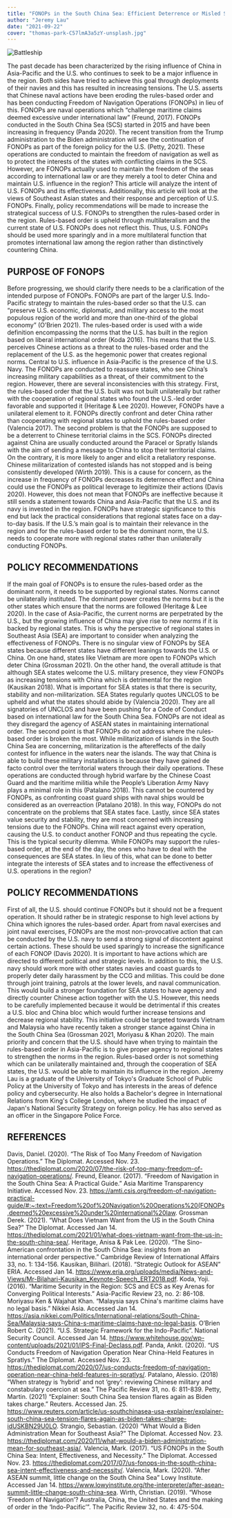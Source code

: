 ```yaml
---
title: "FONOPs in the South China Sea: Efficient Deterrence or Misled Strategy?"
author: "Jeremy Lau"
date: "2021-09-22"
cover: "thomas-park-C57lmA3a5zY-unsplash.jpg"
---
```


![Battleship](./thomas-park-C57lmA3a5zY-unsplash.jpg)

The past decade has been characterized by the rising influence of China in Asia-Pacific and the U.S. who continues to seek to be a major influence in the region. Both sides have tried to achieve this goal through deployments of their navies and this has resulted in increasing tensions. The U.S. asserts that Chinese naval actions have been eroding the rules-based order and has been conducting Freedom of Navigation Operations (FONOPs) in lieu of this. FONOPs are naval operations which “challenge maritime claims deemed excessive under international law” (Freund, 2017). FONOPs conducted in the South China Sea (SCS) started in 2015 and have been increasing in frequency (Panda 2020). The recent transition from the Trump administration to the Biden administration will see the continuation of FONOPs as part of the foreign policy for the U.S. (Petty, 2021). These operations are conducted to maintain the freedom of navigation as well as to protect the interests of the states with conflicting claims in the SCS.
However, are FONOPs actually used to maintain the freedom of the seas according to international law or are they merely a tool to deter China and maintain U.S. influence in the region? This article will analyze the intent of U.S. FONOPs and its effectiveness. Additionally, this article will look at the views of Southeast Asian states and their response and perception of U.S. FONOPs. Finally, policy recommendations will be made to increase the strategical success of U.S. FONOPs to strengthen the rules-based order in the region. Rules-based order is upheld through multilateralism and the current state of U.S. FONOPs does not reflect this. Thus, U.S. FONOPs should be used more sparingly and in a more multilateral function that promotes international law among the region rather than distinctively countering China.

## PURPOSE OF FONOPS
Before progressing, we should clarify there needs to be a clarification of the intended purpose of FONOPs. FONOPs are part of the larger U.S. Indo-Pacific strategy to maintain the rules-based order so that the U.S. can “preserve U.S. economic, diplomatic, and military access to the most populous region of the world and more than one-third of the global economy” (O’Brien 2021). The rules-based order is used with a wide definition encompassing the norms that the U.S. has built in the region based on liberal international order (Koda 2016). This means that the U.S. perceives Chinese actions as a threat to the rules-based order and the replacement of the U.S. as the hegemonic power that creates regional norms.
Central to U.S. influence in Asia-Pacific is the presence of the U.S. Navy. The FONOPs are conducted to reassure states, who see China’s increasing military capabilities as a threat, of their commitment to the region. However, there are several inconsistencies with this strategy. First, the rules-based order that the U.S. built was not built unilaterally but rather with the cooperation of regional states who found the U.S.-led order favorable and supported it (Heritage & Lee 2020). However, FONOPs have a unilateral element to it. FONOPs directly confront and deter China rather than cooperating with regional states to uphold the rules-based order (Valencia 2017).
The second problem is that the FONOPs are supposed to be a deterrent to Chinese territorial claims in the SCS. FONOPs directed against China are usually conducted around the Paracel or Spratly Islands with the aim of sending a message to China to stop their territorial claims. On the contrary, it is more likely to anger and elicit a retaliatory response. Chinese militarization of contested islands has not stopped and is being consistently developed (Wirth 2019). This is a cause for concern, as the increase in frequency of FONOPs decreases its deterrence effect and China could use the FONOPs as political leverage to legitimize their actions (Davis 2020).
However, this does not mean that FONOPs are ineffective because it still sends a statement towards China and Asia-Pacific that the U.S. and its navy is invested in the region. FONOPs have strategic significance to this end but lack the practical considerations that regional states face on a day-to-day basis. If the U.S.’s main goal is to maintain their relevance in the region and for the rules-based order to be the dominant norm, the U.S. needs to cooperate more with regional states rather than unilaterally conducting FONOPs.

## POLICY RECOMMENDATIONS
If the main goal of FONOPs is to ensure the rules-based order as the dominant norm, it needs to be supported by regional states. Norms cannot be unilaterally instituted. The dominant power creates the norms but it is the other states which ensure that the norms are followed (Heritage & Lee 2020). In the case of Asia-Pacific, the current norms are perpetrated by the U.S., but the growing influence of China may give rise to new norms if it is backed by regional states. This is why the perspective of regional states in Southeast Asia (SEA) are important to consider when analyzing the effectiveness of FONOPs.
There is no singular view of FONOPs by SEA states because different states have different leanings towards the U.S. or China. On one hand, states like Vietnam are more open to FONOPs which deter China (Grossman 2021). On the other hand, the overall attitude is that although SEA states welcome the U.S. military presence, they view FONOPs as increasing tensions with China which is detrimental for the region (Kausikan 2018). What is important for SEA states is that there is security, stability and non-militarization. SEA States regularly quotes UNCLOS to be upheld and what the states should abide by (Valencia 2020). They are all signatories of UNCLOS and have been pushing for a Code of Conduct based on international law for the South China Sea. FONOPs are not ideal as they disregard the agency of ASEAN states in maintaining international order.
The second point is that FONOPs do not address where the rules-based order is broken the most. While militarization of islands in the South China Sea are concerning, militarization is the aftereffects of the daily contest for influence in the waters near the islands. The way that China is able to build these military installations is because they have gained de facto control over the territorial waters through their daily operations. These operations are conducted through hybrid warfare by the Chinese Coast Guard and the maritime militia while the People’s Liberation Army Navy plays a minimal role in this (Patalano 2018). This cannot be countered by FONOPs, as confronting coast guard ships with naval ships would be considered as an overreaction (Patalano 2018). In this way, FONOPs do not concentrate on the problems that SEA states face.
Lastly, since SEA states value security and stability, they are most concerned with increasing tensions due to the FONOPs. China will react against every operation, causing the U.S. to conduct another FONOP and thus repeating the cycle. This is the typical security dilemma. While FONOPs may support the rules-based order, at the end of the day, the ones who have to deal with the consequences are SEA states. In lieu of this, what can be done to better integrate the interests of SEA states and to increase the effectiveness of U.S. operations in the region?

## POLICY RECOMMENDATIONS
First of all, the U.S. should continue FONOPs but it should not be a frequent operation. It should rather be in strategic response to high level actions by China which ignores the rules-based order. Apart from naval exercises and joint naval exercises, FONOPs are the most non-provocative action that can be conducted by the U.S. navy to send a strong signal of discontent against certain actions. These should be used sparingly to increase the significance of each FONOP (Davis 2020). It is important to have actions which are directed to different political and strategic levels.
In addition to this, the U.S. navy should work more with other states navies and coast guards to properly deter daily harassment by the CCG and militias. This could be done through joint training, patrols at the lower levels, and naval communication. This would build a stronger foundation for SEA states to have agency and directly counter Chinese action together with the U.S. However, this needs to be carefully implemented because it would be detrimental if this creates a U.S. bloc and China bloc which would further increase tensions and decrease regional stability. This initiative could be targeted towards Vietnam and Malaysia who have recently taken a stronger stance against China in the South China Sea (Grossman 2021, Moriyasu & Khan 2020).
The main priority and concern that the U.S. should have when trying to maintain the rules-based order in Asia-Pacific is to give proper agency to regional states to strengthen the norms in the region. Rules-based order is not something which can be unilaterally maintained and, through the cooperation of SEA states, the U.S. would be able to maintain its influence in the region.
Jeremy Lau is a graduate of the University of Tokyo's Graduate School of Public Policy at the University of Tokyo and has interests in the areas of defence policy and cybersecurity. He also holds a Bachelor's degree in International Relations from King's College London, where he studied the impact of Japan's National Security Strategy on foreign policy. He has also served as an officer in the Singapore Police Force.  

## REFERENCES
Davis, Daniel. (2020). “The Risk of Too Many Freedom of Navigation Operations.” The Diplomat. Accessed Nov. 23. https://thediplomat.com/2020/07/the-risk-of-too-many-freedom-of-navigation-operations/.
Freund, Eleanor. (2017). “Freedom of Navigation in the South China Sea: A Practical Guide.” Asia Maritime Transparency Initiative. Accessed Nov. 23. https://amti.csis.org/freedom-of-navigation-practical-guide/#:~:text=Freedom%20of%20Navigation%20Operations%20(FONOPs,deemed%20excessive%20under%20international%20law.
Grossman Derek. (2021). “What Does Vietnam Want from the US in the South China Sea?” The Diplomat. Accessed Jan 14. https://thediplomat.com/2021/01/what-does-vietnam-want-from-the-us-in-the-south-china-sea/.
Heritage, Anisa & Pak Lee. (2020). “The Sino-American confrontation in the South China Sea: insights from an international order perspective.” Cambridge Review of International Affairs 33, no. 1: 134-156.
Kausikan, Bilihari. (2018). “Strategic Outlook for ASEAN” ERIA. Accessed Jan 14. https://www.eria.org/uploads/media/News-and-Views/Mr-Bilahari-Kausikan_Keynote-Speech_ERT2018.pdf.
Koda, Yoji. (2016). “Maritime Security in the Region: SCS and ECS as Key Arenas for Converging Political Interests.” Asia-Pacific Review 23, no. 2: 86-108.
Moriyasu Ken & Wajahat Khan. “Malaysia says China's maritime claims have no legal basis.” Nikkei Asia. Accessed Jan 14. https://asia.nikkei.com/Politics/International-relations/South-China-Sea/Malaysia-says-China-s-maritime-claims-have-no-legal-basis.
O’Brien Robert C. (2021). “U.S. Strategic Framework for the Indo-Pacific”. National Security Council. Accessed Jan 14. https://www.whitehouse.gov/wp-content/uploads/2021/01/IPS-Final-Declass.pdf.
Panda, Ankit. (2020). “US Conducts Freedom of Navigation Operation Near China-Held Features in Spratlys.” The Diplomat. Accessed Nov. 23. https://thediplomat.com/2020/07/us-conducts-freedom-of-navigation-operation-near-china-held-features-in-spratlys/.
Patalano, Alessio. (2018) “When strategy is ‘hybrid’ and not ‘grey’: reviewing Chinese military and constabulary coercion at sea.” The Pacific Review 31, no. 6: 811-839.
Petty, Martin. (2021) “Explainer: South China Sea tension flares again as Biden takes charge.” Reuters. Accessed Jan. 25. https://www.reuters.com/article/us-southchinasea-usa-explainer/explainer-south-china-sea-tension-flares-again-as-biden-takes-charge-idUSKBN29U0LO.
Strangio, Sebastian. (2020) “What Would a Biden Administration Mean for Southeast Asia?” The Diplomat. Accessed Nov. 23. https://thediplomat.com/2020/11/what-would-a-biden-administration-mean-for-southeast-asia/.
Valencia, Mark. (2017). “US FONOPs in the South China Sea: Intent, Effectiveness, and Necessity.” The Diplomat. Accessed Nov. 23. https://thediplomat.com/2017/07/us-fonops-in-the-south-china-sea-intent-effectiveness-and-necessity/.
Valencia, Mark. (2020). “After ASEAN summit, little change on the South China Sea” Lowy Institute. Accessed Jan 14. https://www.lowyinstitute.org/the-interpreter/after-asean-summit-little-change-south-china-sea.
Wirth, Christian. (2019). “Whose ‘Freedom of Navigation’? Australia, China, the United States and the making of order in the ‘Indo-Pacific’”. The Pacific Review 32, no. 4: 475-504.